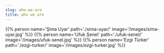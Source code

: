 ```yaml
---
slug: who-we-are
title: who we are
---
```

<div class="flex three">
  {{% person name='Şima Uyar' path='./sima-uyar/' image='/images/sima-uyar.jpg' %}}
  {{% person name='Ufuk Şenel' path='./ufuk-senel/' image='/images/ufuk-senel.jpg' %}}
  {{% person name='Ezgi Türker' path='./ezgi-turker/' image='/images/ezgi-turker.jpg' %}}
</div>
